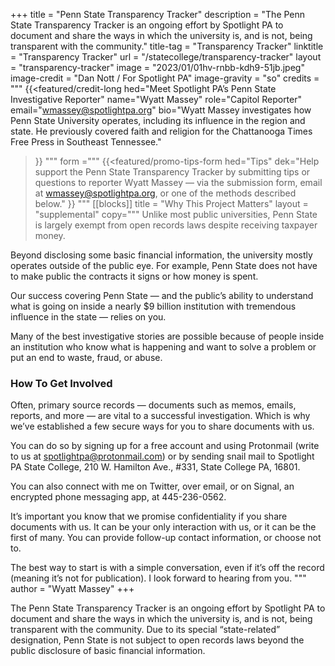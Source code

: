 +++
title = "Penn State Transparency Tracker"
description = "The Penn State Transparency Tracker is an ongoing effort by Spotlight PA to document and share the ways in which the university is, and is not, being transparent with the community."
title-tag = "Transparency Tracker"
linktitle = "Transparency Tracker"
url = "/statecollege/transparency-tracker"
layout = "transparency-tracker"
image = "2023/01/01hv-rnbb-kdh9-51jb.jpeg"
image-credit = "Dan Nott / For Spotlight PA"
image-gravity = "so"
credits = """
{{<featured/credit-long
    hed="Meet Spotlight PA’s Penn State Investigative Reporter"
    name="Wyatt Massey"
    role="Capitol Reporter"
    email="wmassey@spotlightpa.org"
    bio="Wyatt Massey investigates how Penn State University operates, including its influence in the region and state. He previously covered faith and religion for the Chattanooga Times Free Press in Southeast Tennessee."
>}}
"""
form ="""
{{<featured/promo-tips-form
  hed="Tips"
  dek="Help support the Penn State Transparency Tracker by submitting tips or questions to reporter Wyatt Massey — via the submission form, email at wmassey@spotlightpa.org, or one of the methods described below."
>}}
"""
[[blocks]]
title = "Why This Project Matters"
layout = "supplemental"
copy="""
Unlike most public universities, Penn State is largely exempt from open records laws despite receiving taxpayer money.

Beyond disclosing some basic financial information, the university mostly operates outside of the public eye. For example, Penn State does not have to make public the contracts it signs or how money is spent.

Our success covering Penn State — and the public’s ability to understand what is going on inside a nearly $9 billion institution with tremendous influence in the state — relies on you.

Many of the best investigative stories are possible because of people inside an institution who know what is happening and want to solve a problem or put an end to waste, fraud, or abuse.

### How To Get Involved

Often, primary source records — documents such as memos, emails, reports, and more — are vital to a successful investigation. Which is why we’ve established a few secure ways for you to share documents with us.

You can do so by signing up for a free account and using Protonmail (write to us at spotlightpa@protonmail.com) or by sending snail mail to Spotlight PA State College, 210 W. Hamilton Ave., #331, State College PA, 16801.

You can also connect with me on Twitter, over email, or on Signal, an encrypted phone messaging app, at 445-236-0562.

It’s important you know that we promise confidentiality if you share documents with us. It can be your only interaction with us, or it can be the first of many. You can provide follow-up contact information, or choose not to. 

The best way to start is with a simple conversation, even if it’s off the record (meaning it’s not for publication). I look forward to hearing from you.
"""
author = "Wyatt Massey"
+++

The Penn State Transparency Tracker is an ongoing effort by Spotlight PA to document and share the ways in which the university is, and is not, being transparent with the community. Due to its special “state-related” designation, Penn State is not subject to open records laws beyond the public disclosure of basic financial information.